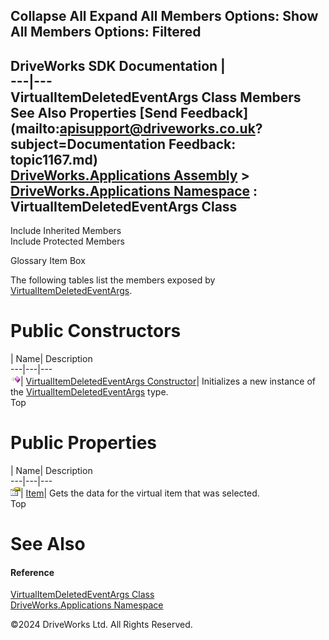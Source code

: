        

 Collapse All Expand All  Members Options: Show All  Members Options: Filtered   
---  
DriveWorks SDK Documentation  |   
---|---  
VirtualItemDeletedEventArgs Class Members   
See Also Properties [Send Feedback](mailto:apisupport@driveworks.co.uk?subject=Documentation Feedback: topic1167.md)  
[DriveWorks.Applications Assembly](topic13.md) > [DriveWorks.Applications Namespace](topic16.md) : VirtualItemDeletedEventArgs Class  
---  
  
Include Inherited Members    
Include Protected Members  


Glossary Item Box

The following tables list the members exposed by [VirtualItemDeletedEventArgs](topic1167.md).

# Public Constructors

| Name| Description  
---|---|---  
![Public Constructor](dotnetimages/publicConstructor.gif)| [VirtualItemDeletedEventArgs Constructor](topic1173.md)| Initializes a new instance of the [VirtualItemDeletedEventArgs](topic1167.md) type.   
Top

# Public Properties

| Name| Description  
---|---|---  
![Public Property](dotnetimages/publicProperty.gif)| [Item](topic1174.md)| Gets the data for the virtual item that was selected.   
Top

# See Also

#### Reference

[VirtualItemDeletedEventArgs Class](topic1167.md)   
[DriveWorks.Applications Namespace](topic16.md)

©2024 DriveWorks Ltd. All Rights Reserved.
